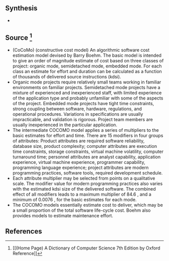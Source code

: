 ## Synthesis
- 
## Source [^1]
- (CoCoMo) (constructive cost model) An algorithmic software cost estimation model devised by Barry Boehm. The basic model is intended to give an order of magnitude estimate of cost based on three classes of project: organic mode, semidetached mode, embedded mode. For each class an estimate for effort and duration can be calculated as a function of thousands of delivered source instructions (kdsi).
- Organic mode projects require relatively small teams working in familiar environments on familiar projects. Semidetached mode projects have a mixture of experienced and inexperienced staff, with limited experience of the application type and probably unfamiliar with some of the aspects of the project. Embedded mode projects have tight time constraints, strong coupling between software, hardware, regulations, and operational procedures. Variations in specifications are usually impracticable, and validation is rigorous. Project team members are usually inexperienced in the particular application.
- The intermediate COCOMO model applies a series of multipliers to the basic estimates for effort and time. There are 15 modifiers in four groups of attributes: Product attributes are required software reliability, database size, product complexity; computer attributes are execution time constraints, storage constraints, virtual machine volatility, computer turnaround time; personnel attributes are analyst capability, application experience, virtual machine experience, programmer capability, programming language experience; project attributes are modern programming practices, software tools, required development schedule.
- Each attribute multiplier may be selected from points on a qualitative scale. The modifier value for modern programming practices also varies with the estimated kdsi size of the delivered software. The combined effect of all modifiers leads to a maximum multiplier of 84.6 , and a minimum of 0.0076 , for the basic estimates for each mode.
- The COCOMO models essentially estimate cost to deliver, which may be a small proportion of the total software life-cycle cost. Boehm also provides models to estimate maintenance effort.
## References

[^1]: [[(Home Page) A Dictionary of Computer Science 7th Edition by Oxford Reference]]